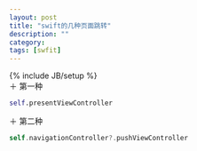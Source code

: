 ```yaml
---
layout: post
title: "swift的几种页面跳转"
description: ""
category:
tags: [swfit]
---
```

{% include JB/setup %}   
＋ 第一种

```python   
self.presentViewController   
```   
＋ 第二种   

```swift   
self.navigationController?.pushViewController   
```